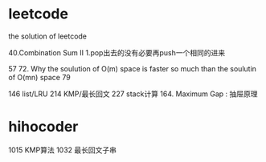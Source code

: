 # leetcode
the solution of leetcode

40.Combination Sum II
1.pop出去的没有必要再push一个相同的进来

57
72. Why the soulution of O(m) space is faster so much than the soulutin of O(mn) space
79

146 list/LRU
214 KMP/最长回文
227 stack计算
164. Maximum Gap : 抽屉原理

# hihocoder
1015 KMP算法
1032 最长回文子串
